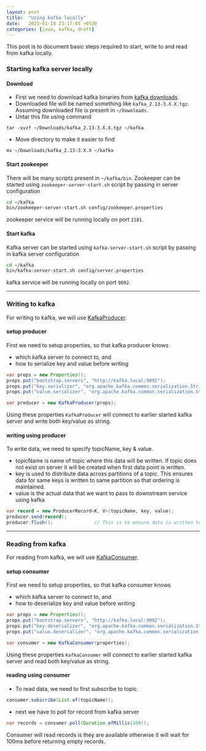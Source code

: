 ```yaml
---
layout: post
title:  "Using kafka locally"
date:   2023-01-18 23:17:05 +0530
categories: [java, kafka, draft]
---
```


This post is to document basic steps required to start, write to and read from kafka locally.

### Starting kafka server locally

#### Download
- First we need to download kafka binaries from [kafka downloads](https://kafka.apache.org/downloads).
- Downloaded file will be named something like `kafka_2.13-3.X.X.tgz`. Assuming downloaded file is present in `~/Downloads`.
- Untar this file using command
```
tar -xvzf ~/Downloads/kafka_2.13-3.X.X.tgz ~/kafka
```
- Move directory to make it easier to find
```
mv ~/Downloads/kafka_2.13-3.X.X ~/kafka
```

#### Start zookeeper
There will be many scripts present in `~/kafka/bin`. Zookeeper can be started using `zookeeper-server-start.sh` script by passing in server configuration

```bash
cd ~/kafka
bin/zookeeper-server-start.sh config/zookeeper.properties
```
zookeeper service will be running locally on port `2181`.

#### Start kafka
Kafka server can be started using `kafka-server-start.sh` script by passing in kafka server configuration

```bash
cd ~/kafka
bin/kafka-server-start.sh config/server.properties
```
kafka service will be running locally on port `9092`.

****

### Writing to kafka
For writing to kafka, we will use [KafkaProducer](https://kafka.apache.org/10/javadoc/org/apache/kafka/clients/producer/KafkaProducer.html).

#### setup producer
First we need to setup properties, so that kafka producer knows
- which kafka server to connect to, and
- how to serialize key and value before writing

```java
var props = new Properties();
props.put("bootstrap.servers", "http://kafka.local:9092");
props.put("key.serializer", "org.apache.kafka.common.serialization.StringSerializer");
props.put("value.serializer", "org.apache.kafka.common.serialization.StringSerializer");

var producer = new KafkaProducer(props);
```
Using these properties `KafkaProducer` will connect to earlier started kafka server and write both key/value as string.


#### writing using producer
To write data, we need to specify topicName, key & value.
- topicName is name of topic where this data will be written. If topic does not exist on server it will be created when first data point is written.
- key is used to distribute data across partitions of a topic. This ensures data for same keys is written to same partition so that ordering is maintained.
- value is the actual data that we want to pass to downstream service using kafka

```java
var record = new ProducerRecord<K, V>(topicName, key, value);
producer.send(record);
producer.flush();               // This is to ensure data is written to broker immediately
```

***

### Reading from kafka
For reading from kafka, we will use [KafkaConsumer](https://kafka.apache.org/25/javadoc/index.html?org/apache/kafka/clients/consumer/KafkaConsumer.html).

#### setup consumer
First we need to setup properties, so that kafka consumer knows
- which kafka server to connect to, and
- how to deserialize key and value before writing

```java
var props = new Properties();
props.put("bootstrap.servers", "http://kafka.local:9092");
props.put("key.deserializer", "org.apache.kafka.common.serialization.StringDeserializer");
props.put("value.deserializer", "org.apache.kafka.common.serialization.StringDeserializer");

var consumer = new KafkaConsumer(properties);
```
Using these properties `KafkaConsumer` will connect to earlier started kafka server and read both key/value as string.


#### reading using consumer
- To read data, we need to first subscribe to topic.
```java
consumer.subscribe(List.of(topicName));
```
- next we have to poll for record from kafka server
```java
var records = consumer.poll(Duration.ofMillis(100));
```
Consumer will read records is they are available otherwise it will wait for 100ms before returning empty records.
